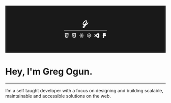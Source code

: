 ![banner](https://github.com/gregogun/gregogun/blob/master/src/profile-banner.png)

# Hey, I'm Greg Ogun.

---

I’m a self taught developer with a focus on designing and building scalable, maintainable and accessible solutions on the web.
